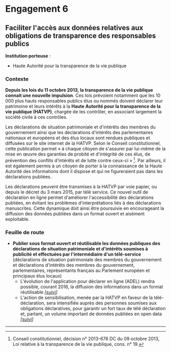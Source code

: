 # Engagement 6

## Faciliter l'accès aux données relatives aux obligations de transparence des responsables publics

**Institution porteuse** :
- Haute Autorité pour la transparence de la vie publique

### Contexte

**Depuis les lois du 11 octobre 2013, la transparence de la vie publique connait une nouvelle
impulsion**. Ces lois prévoient notamment que les 10 000 plus hauts responsables publics élus
ou nommés doivent déclarer leur patrimoine et leurs intérêts à la **Haute Autorité pour la
transparence de la vie publique (HATVP)**, chargée de les contrôler, en associant largement
la société civile à ces contrôles.

Les déclarations de situation patrimoniale et d'intérêts des membres du gouvernement ainsi
que les déclarations d'intérêts des parlementaires nationaux et européens et des élus locaux
sont rendues publiques et diffusées sur le site internet de la HATVP. Selon le Conseil
constitutionnel, cette publication permet « à chaque citoyen de s'assurer par lui-même de la
mise en œuvre des garanties de probité et d'intégrité de ces élus, de prévention des conflits
d'intérêts et de lutte contre ceux-ci » [^1]. Par ailleurs, il est également permis à un citoyen de
porter à la connaissance de la Haute Autorité des informations dont il dispose et qui ne
figureraient pas dans les déclarations publiées.

Les déclarations peuvent être transmises à la HATVP par voie papier, ou depuis le décret du 3
mars 2015, par télé service. Ce nouvel outil de déclaration en ligne permet d'améliorer
l'accessibilité des déclarations publiées, en évitant les problèmes d'interprétations liés à des
déclarations manuscrites. Cette dynamique doit ainsi être poursuivie en encourageant la
diffusion des données publiées dans un format ouvert et aisément exploitable.

### Feuille de route

- **Publier sous format ouvert et réutilisable les données publiques des déclarations de situation patrimoniale et d'intérêts soumises à publicité et effectuées par l'intermédiaire d'un télé-service** (déclarations de situation patrimoniale des membres du gouvernement et déclarations d'intérêts des membres du gouvernement, parlementaires, représentants français au Parlement européen et principaux élus locaux)
    - L'évolution de l'application pour déclarer en ligne (ADEL) rendra possible, courant 2016, la diffusion des informations dans un format réutilisable
     _[[suivi](https://git.framasoft.org/etalab/suivi/issues/149)]_
    - L'action de sensibilisation, menée par la HATVP en faveur de la télé-déclaration, sera intensifiée auprès des personnes soumises aux obligations déclaratives, pour garantir un fort taux de télé déclaration et, partant, un volume important de données publiées en open data
     _[[suivi](https://git.framasoft.org/etalab/suivi/issues/150)]_
----

[^1]:  Conseil constitutionnel, décision n° 2013-676 DC du 09 octobre 2013, Loi relative à la transparence de la vie publique, cons. n° 19.